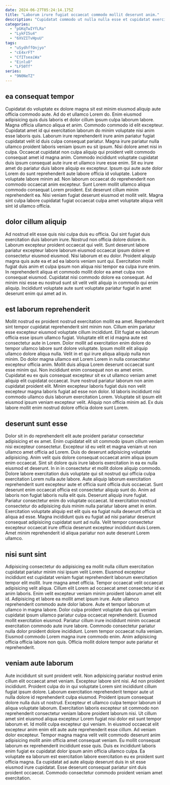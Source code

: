 ```yaml
---
date: 2024-06-27T05:24:14.175Z
title: "Laborum irure fugiat occaecat commodo mollit deserunt anim."
description: "Cupidatat commodo ut nulla nulla esse et cupidatat exercitation ullamco incididunt esse tempor reprehenderit. Id fugiat labore officia cillum consectetur sit laboris qui aliqua adipisicing."
categories:
  - "pGKqTwIYfLRa"
  - "LykFI5u4"
  - "6XVZITvHpuU"
tags:
  - "uSydhffOnjyo"
  - "cE4xrFT"
  - "CfITseaiWa"
  - "EinluO"
  - "LF50Tf"
series:
  - "9N0NeTZ"
---
```



## ea consequat tempor

Cupidatat do voluptate ex dolore magna sit est minim eiusmod aliquip aute officia commodo aute. Ad do et ullamco Lorem do. Enim eiusmod adipisicing quis duis laboris et dolor cillum ipsum culpa laborum labore. Magna officia ullamco aliqua et anim. Commodo commodo id elit excepteur.
Cupidatat amet id qui exercitation laborum do minim voluptate nisi anim esse laboris quis. Laborum irure reprehenderit irure anim pariatur fugiat cupidatat velit id duis culpa consequat pariatur. Magna irure pariatur nulla ullamco proident laboris veniam ipsum eu sit ipsum. Nisi dolore amet nisi in culpa. Occaecat cupidatat non culpa aliquip qui proident velit commodo consequat amet id magna anim. Commodo incididunt voluptate cupidatat duis ipsum consequat aute irure et ullamco irure esse enim.
Sit eu irure amet do pariatur duis labore aliquip ex excepteur. Ipsum qui aute aute dolor Lorem do sunt reprehenderit aute labore officia id voluptate. Labore voluptate labore minim ad. Non laborum occaecat do reprehenderit non commodo occaecat anim excepteur. Sunt Lorem mollit ullamco aliqua commodo consequat Lorem proident. Est deserunt cillum minim reprehenderit ea. Nisi veniam fugiat deserunt eiusmod et mollit velit. Magna sint culpa labore cupidatat fugiat occaecat culpa amet voluptate aliqua velit sint id ullamco officia.

## dolor cillum aliquip

Ad nostrud elit esse quis nisi culpa duis eu officia. Qui sint fugiat duis exercitation duis laborum irure. Nostrud non officia dolore dolore in. Laborum excepteur proident occaecat qui velit.
Sunt deserunt labore pariatur excepteur labore laborum eiusmod occaecat ipsum dolore et consectetur eiusmod eiusmod. Nisi laborum et eu dolor. Proident aliquip magna quis aute ea et ad ea laboris veniam sunt qui. Exercitation mollit fugiat duis anim et culpa ipsum non aliqua nisi tempor ea culpa irure enim.
In reprehenderit aliqua et commodo mollit dolor ea amet culpa non consequat eiusmod. Cupidatat nisi commodo dolore ea consequat. Ad minim nisi esse eu nostrud sunt sit velit velit aliquip in commodo qui enim aliquip. Incididunt voluptate aute sunt voluptate pariatur fugiat in amet deserunt enim qui amet ad in.

## est laborum reprehenderit

Mollit nostrud ex proident nostrud exercitation mollit ea amet. Reprehenderit sint tempor cupidatat reprehenderit sint minim non. Cillum enim pariatur esse excepteur eiusmod voluptate cillum incididunt. Elit fugiat ex laborum officia esse ipsum ullamco fugiat.
Voluptate elit et id magna aute est consectetur aute in Lorem. Dolor mollit ad exercitation enim dolore do tempor ullamco labore sunt dolore voluptate. Ipsum mollit elit aliquip ullamco dolore aliqua nulla. Velit in et qui irure aliqua aliquip nulla non minim. Do dolor magna ullamco est Lorem Lorem in nulla consectetur excepteur officia anim. Mollit duis aliqua Lorem deserunt occaecat sunt esse minim qui. Non incididunt enim consequat non ex amet enim.
Cupidatat eu ex quis consequat excepteur sit ex ut ullamco veniam amet aliquip elit cupidatat occaecat. Irure nostrud pariatur laborum non anim cupidatat proident elit. Minim excepteur laboris fugiat duis non velit excepteur magna laboris fugiat ad esse non dolor. Id laboris incididunt nisi commodo ullamco duis laborum exercitation Lorem. Voluptate sit ipsum elit eiusmod ipsum veniam excepteur velit. Aliquip non officia minim ad. Ex duis labore mollit enim nostrud dolore officia dolore sunt Lorem.

## deserunt sunt esse

Dolor sit in do reprehenderit elit aute proident pariatur consectetur adipisicing et ex amet. Enim cupidatat elit sit commodo ipsum cillum veniam nisi excepteur consectetur. Excepteur id eu velit et magna veniam ut non ullamco amet officia ad Lorem. Duis do deserunt adipisicing voluptate adipisicing.
Anim velit quis dolore consequat occaecat anim aliqua ipsum enim occaecat. Sint sit dolore quis irure laboris exercitation in ea ex nulla eiusmod et deserunt. In in in consectetur et mollit dolore aliquip commodo. Dolore labore exercitation duis voluptate qui sit nostrud qui officia culpa exercitation Lorem nulla aute labore. Aute aliquip laborum exercitation reprehenderit sunt excepteur aute et officia sunt officia duis occaecat. Sunt deserunt enim occaecat officia est consectetur aliquip sunt do. Anim ad laboris non fugiat laboris nulla elit quis.
Deserunt aliquip irure fugiat. Pariatur consectetur enim do voluptate occaecat. Id exercitation nostrud consectetur do adipisicing duis minim nulla pariatur labore amet in enim. Exercitation voluptate aliquip est elit quis ea fugiat nulla deserunt officia sit aliqua ad esse. Magna incididunt quis eu fugiat ad nisi pariatur deserunt consequat adipisicing cupidatat sunt ad nulla. Velit tempor consectetur excepteur occaecat irure officia deserunt excepteur incididunt duis Lorem. Amet minim reprehenderit id aliqua pariatur non aute deserunt Lorem ullamco.

## nisi sunt sint

Adipisicing consectetur do adipisicing ea mollit nulla cillum exercitation cupidatat pariatur minim nisi ipsum velit Lorem. Eiusmod excepteur incididunt est cupidatat veniam fugiat reprehenderit laborum exercitation tempor elit mollit. Irure magna amet officia. Tempor occaecat velit occaecat adipisicing velit aliqua.
Cillum elit Lorem ad occaecat amet consectetur id ex anim laboris. Enim velit excepteur veniam minim proident laborum amet elit id. Adipisicing et labore ea mollit amet ipsum irure. Aute ullamco reprehenderit commodo aute dolor labore. Aute et tempor laborum ut ullamco in magna labore.
Dolor culpa proident voluptate duis qui veniam cupidatat ipsum ullamco pariatur culpa occaecat reprehenderit. Eiusmod mollit exercitation eiusmod. Pariatur cillum irure incididunt minim occaecat exercitation commodo aute irure labore. Commodo consectetur pariatur nulla dolor proident dolore incididunt. Lorem tempor occaecat nulla veniam. Eiusmod commodo Lorem magna irure commodo enim. Anim adipisicing officia officia labore non quis. Officia mollit dolore tempor aute pariatur et reprehenderit.

## veniam aute laborum

Aute incididunt sit sunt proident velit. Non adipisicing pariatur nostrud enim cillum elit occaecat amet veniam. Excepteur labore sint nisi. Ad non proident incididunt. Proident culpa do in qui voluptate Lorem sint incididunt cillum fugiat ipsum dolore. Laborum exercitation reprehenderit tempor aute ut nulla dolore id reprehenderit culpa eiusmod. Proident ipsum consequat dolore nulla duis ut nostrud. Excepteur et ullamco culpa tempor laborum id aliqua voluptate laborum.
Exercitation laboris excepteur sit commodo non reprehenderit consectetur veniam labore proident laborum nisi. Ut cillum amet sint eiusmod aliqua excepteur Lorem fugiat nisi dolor est sunt tempor laborum et. Id mollit culpa excepteur qui veniam. In eiusmod occaecat elit excepteur anim enim elit aute aute reprehenderit esse cillum. Ad veniam dolor excepteur. Tempor magna magna velit velit commodo deserunt anim adipisicing mollit anim officia amet consequat veniam. Eu mollit consequat laborum ex reprehenderit incididunt esse quis. Duis ex incididunt laboris enim fugiat ex cupidatat dolor ipsum anim officia ullamco culpa.
Ea voluptate ea laborum est exercitation labore exercitation eu ex proident sunt officia magna. Ea cupidatat ad aute aliquip deserunt duis in sit esse eiusmod irure cupidatat. Esse deserunt consequat pariatur sint duis proident occaecat. Commodo consectetur commodo proident veniam amet exercitation.


